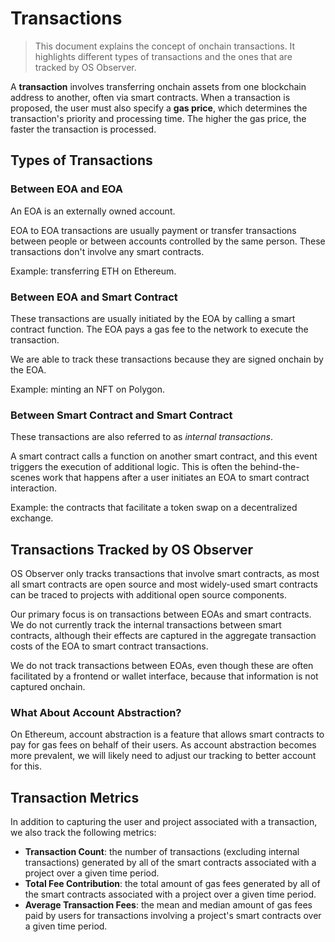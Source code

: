 # Transactions

> This document explains the concept of onchain transactions. It highlights different types of transactions and the ones that are tracked by OS Observer.

A **transaction** involves transferring onchain assets from one blockchain address to another, often via smart contracts. When a transaction is proposed, the user must also specify a **gas price**, which determines the transaction's priority and processing time. The higher the gas price, the faster the transaction is processed.

## Types of Transactions

### Between EOA and EOA

An EOA is an externally owned account.

EOA to EOA transactions are usually payment or transfer transactions between people or between accounts controlled by the same person. These transactions don't involve any smart contracts. 

Example: transferring ETH on Ethereum.

### Between EOA and Smart Contract

These transactions are usually initiated by the EOA by calling a smart contract function. The EOA pays a gas fee to the network to execute the transaction.

We are able to track these transactions because they are signed onchain by the EOA. 

Example: minting an NFT on Polygon.

### Between Smart Contract and Smart Contract

These transactions are also referred to as *internal transactions*. 

A smart contract calls a function on another smart contract, and this event triggers the execution of additional logic. This is often the behind-the-scenes work that happens after a user initiates an EOA to smart contract interaction. 

Example: the contracts that facilitate a token swap on a decentralized exchange.

## Transactions Tracked by OS Observer

OS Observer only tracks transactions that involve smart contracts, as most all smart contracts are open source and most widely-used smart contracts can be traced to projects with additional open source components. 

Our primary focus is on transactions between EOAs and smart contracts. We do not currently track the internal transactions between smart contracts, although their effects are captured in the aggregate transaction costs of the EOA to smart contract transactions.

We do not track transactions between EOAs, even though these are often facilitated by a frontend or wallet interface, because that information is not captured onchain. 

### What About Account Abstraction?

On Ethereum, account abstraction is a feature that allows smart contracts to pay for gas fees on behalf of their users. As account abstraction becomes more prevalent, we will likely need to adjust our tracking to better account for this.

## Transaction Metrics

In addition to capturing the user and project associated with a transaction, we also track the following metrics:

- **Transaction Count**: the number of transactions (excluding internal transactions) generated by all of the smart contracts associated with a project over a given time period.
- **Total Fee Contribution**: the total amount of gas fees generated by all of the smart contracts associated with a project over a given time period.
- **Average Transaction Fees**: the mean and median amount of gas fees paid by users for transactions involving a project's smart contracts over a given time period.
